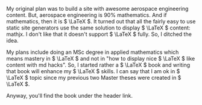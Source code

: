 My original plan was to build a site with awesome aerospace engineering content.
But, aerospace engineering is 90% mathematics. And if mathematics, then it is $
\LaTeX $. It turned out that all the fairly easy to use static site generators
use the same solution to display $ \LaTeX $ content: mathjx. I don't like that
it doesn't support $ \LaTeX $ fully. So, I ditched the idea.

My plans include doing an MSc degree in applied mathematics which means mastery
in $ \LaTeX $ and not in "how to display nice $ \LaTeX $ like content with md
hacks". So, I started rather a $ \LaTeX $ book and writing that book will
enhance my $ \LaTeX $ skills. I can say that I am ok in $ \LaTeX $ topic since
my previous two Master theses were created in $ \LaTeX $.

Anyway, you'll find the book under the header link.
